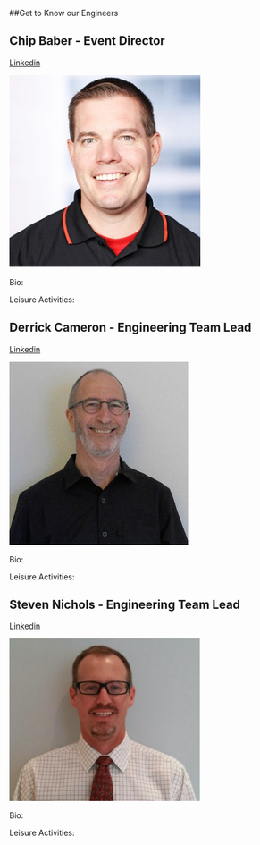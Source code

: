 ##Get to Know our Engineers

**Chip Baber - Event Director**
---
[Linkedin](https://www.linkedin.com/in/chipbaber)

![thumbnail of promo](img/chip.png)

Bio:

Leisure Activities:

 **Derrick Cameron - Engineering Team Lead**
---
 [Linkedin](https://www.linkedin.com/in/derrick-cameron-b96408)

![thumbnail of promo](img/derrick.png)
 
 Bio:

 Leisure Activities:

 **Steven Nichols - Engineering Team Lead**
---
 [Linkedin](https://www.linkedin.com/in/steve-nichols-820b634)

![thumbnail of promo](img/steven.png)
 
 Bio:

 Leisure Activities:
